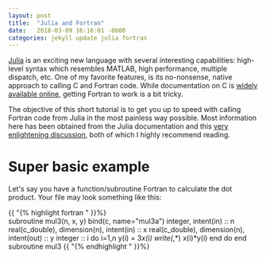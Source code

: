 ```yaml
---
layout: post
title:  "Julia and Fortran"
date:   2018-03-09 16:16:01 -0600
categories: jekyll update julia fortran
---
```


[Julia](https:/julialang.org/) is an exciting new language with several interesting capabilities: high-level syntax which resembles MATLAB, high performance, multiple dispatch, etc. One of my favorite features, is its no-nonsense, native approach to calling C and Fortran code. While documentation on C is [widely available online](https://docs.julialang.org/en/stable/manual/calling-c-and-fortran-code/), getting Fortran to work is a bit tricky.

The objective of this short tutorial is to get you up to speed with calling Fortran code from Julia in the most painless way possible.
Most information here has been obtained from the Julia documentation and this [very enlightening discussion](https://groups.google.com/forum/#!topic/julia-users/Hujil3RqWQQ), both of which I highly recommend reading.

Super basic example
===================
Let's say you have a function/subroutine Fortran to calculate the dot product. Your file may look something like this:

{{ "{% highlight fortran " }}%}  
subroutine mul3(n, x, y) bind(c, name="mul3a")
integer, intent(in) :: n
real(c_double), dimension(n), intent(in) :: x
real(c_double), dimension(n), intent(out) :: y
integer :: i
    do i=1,n
    y(i) = 3*x(i)
write(*,*) x(i)*y(i)
    end do
    end subroutine mul3
{{ "{% endhighlight " }}%}  



